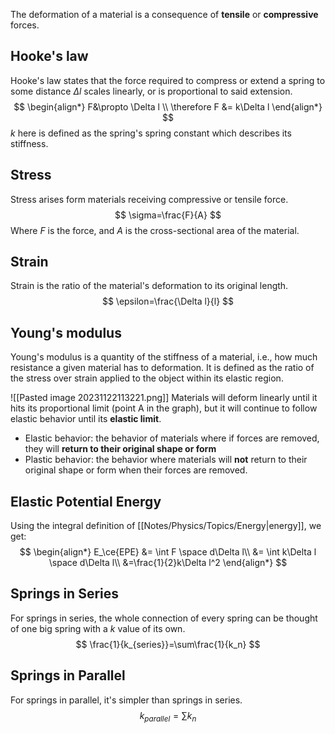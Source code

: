 The deformation of a material is a consequence of **tensile** or **compressive** forces.
## Hooke's law
Hooke's law states that the force required to compress or extend a spring to some distance $\Delta l$ scales linearly, or is proportional to said extension.
$$
\begin{align*}
F&\propto \Delta l \\
\therefore F &= k\Delta l
\end{align*}
$$
$k$ here is defined as the spring's spring constant which describes its stiffness.
## Stress
Stress arises form materials receiving compressive or tensile force.
$$
\sigma=\frac{F}{A}
$$
Where $F$ is the force, and $A$ is the cross-sectional area of the material.
## Strain
Strain is the ratio of the material's deformation to its original length.
$$
\epsilon=\frac{\Delta l}{l}
$$
## Young's modulus
Young's modulus is a quantity of the stiffness of a material, i.e., how much resistance a given material has to deformation. It is defined as the ratio of the stress over strain applied to the object within its elastic region.

![[Pasted image 20231122113221.png]]
Materials will deform linearly until it hits its proportional limit (point A in the graph), but it will continue to follow elastic behavior until its **elastic limit**.
* Elastic behavior: the behavior of materials where if forces are removed, they will **return to their original shape or form**
* Plastic behavior: the behavior where materials will **not** return to their original shape or form when their forces are removed.
## Elastic Potential Energy
Using the integral definition of [[Notes/Physics/Topics/Energy|energy]], we get:
$$
\begin{align*}
E_\ce{EPE} &= \int F \space d\Delta l\\
&= \int k\Delta l \space d\Delta l\\
&=\frac{1}{2}k\Delta l^2
\end{align*}
$$
## Springs in Series
For springs in series, the whole connection of every spring can be thought of one big spring with a $k$ value of its own.
$$
\frac{1}{k_{series}}=\sum\frac{1}{k_n}
$$
## Springs in Parallel
For springs in parallel, it's simpler than springs in series.
$$
k_{parallel} = \sum k_n
$$